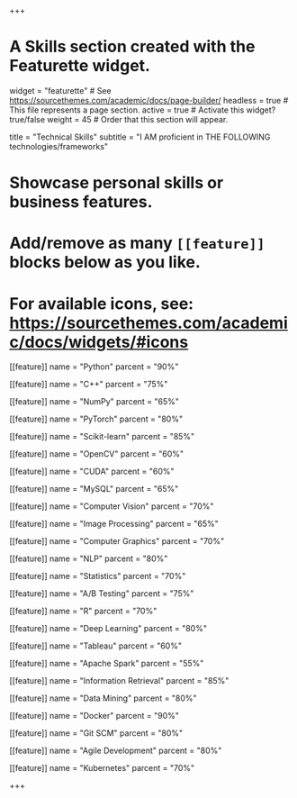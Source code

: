 +++
# A Skills section created with the Featurette widget.
widget = "featurette"  # See https://sourcethemes.com/academic/docs/page-builder/
headless = true  # This file represents a page section.
active = true  # Activate this widget? true/false
weight = 45  # Order that this section will appear.

title = "Technical Skills"
subtitle = "I AM proficient in THE FOLLOWING technologies/frameworks"

# Showcase personal skills or business features.
# 
# Add/remove as many `[[feature]]` blocks below as you like.
# 
# For available icons, see: https://sourcethemes.com/academic/docs/widgets/#icons

[[feature]]
  name = "Python"
  parcent = "90%"
  
[[feature]]
  name = "C++"
  parcent = "75%"  
  
[[feature]]
  name = "NumPy"
  parcent = "65%"
  
[[feature]]
  name = "PyTorch"
  parcent = "80%"
    
[[feature]]
  name = "Scikit-learn"
  parcent = "85%"
    
[[feature]]
  name = "OpenCV"
  parcent = "60%"
      
[[feature]]
  name = "CUDA"
  parcent = "60%"
      
[[feature]]
  name = "MySQL"
  parcent = "65%"
      
[[feature]]
  name = "Computer Vision"
  parcent = "70%"

[[feature]]
  name = "Image Processing"
  parcent = "65%"

[[feature]]
  name = "Computer Graphics"
  parcent = "70%"
      
[[feature]]
  name = "NLP"
  parcent = "80%"
      
[[feature]]
  name = "Statistics"
  parcent = "70%"

[[feature]]
  name = "A/B Testing"
  parcent = "75%"
      
[[feature]]
  name = "R"
  parcent = "70%"
      
      
[[feature]]
  name = "Deep Learning"
  parcent = "80%"
        
[[feature]]
  name = "Tableau"
  parcent = "60%"
          
[[feature]]
  name = "Apache Spark"
  parcent = "55%"
          
[[feature]]
  name = "Information Retrieval"
  parcent = "85%"
          
[[feature]]
  name = "Data Mining"
  parcent = "80%"
          
[[feature]]
  name = "Docker"
  parcent = "90%"
          
          
[[feature]]
  name = "Git SCM"
  parcent = "80%"
          
[[feature]]
  name = "Agile Development"
  parcent = "80%"
          
[[feature]]
  name = "Kubernetes"
  parcent = "70%"
          


+++

